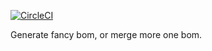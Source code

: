 [![CircleCI](https://circleci.com/gh/asterix24/MergeBom.svg?style=svg)](https://circleci.com/gh/asterix24/MergeBom)

Generate fancy bom, or merge more one bom.


